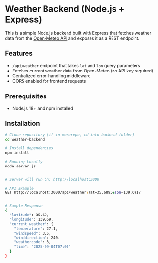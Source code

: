 # Weather Backend (Node.js + Express)

This is a simple Node.js backend built with Express that fetches weather data
from the [Open-Meteo API](https://open-meteo.com/) and exposes it as a REST endpoint.

## Features
- `/api/weather` endpoint that takes `lat` and `lon` query parameters
- Fetches current weather data from Open-Meteo (no API key required)
- Centralized error-handling middleware
- CORS enabled for frontend requests

## Prerequisites
- Node.js 18+ and npm installed

## Installation
```bash
# Clone repository (if in monorepo, cd into backend folder)
cd weather-backend

# Install dependencies
npm install

# Running Locally
node server.js


# Server will run on: http://localhost:3000

# API Example
GET http://localhost:3000/api/weather?lat=35.6895&lon=139.6917


# Sample Response
{
  "latitude": 35.69,
  "longitude": 139.69,
  "current_weather": {
    "temperature": 27.1,
    "windspeed": 3.5,
    "winddirection": 240,
    "weathercode": 3,
    "time": "2025-09-04T07:00"
  }
}